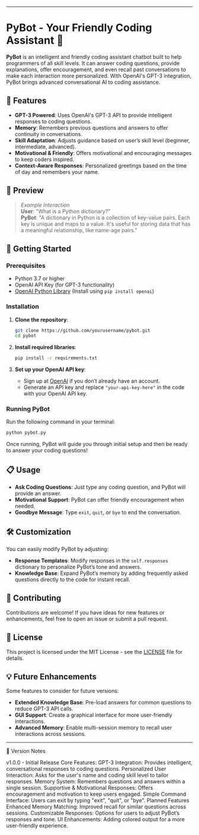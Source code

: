 

---

# PyBot - Your Friendly Coding Assistant 🤖

**PyBot** is an intelligent and friendly coding assistant chatbot built to help programmers of all skill levels. It can answer coding questions, provide explanations, offer encouragement, and even recall past conversations to make each interaction more personalized. With OpenAI's GPT-3 integration, PyBot brings advanced conversational AI to coding assistance.

## 🌟 Features

- **GPT-3 Powered**: Uses OpenAI's GPT-3 API to provide intelligent responses to coding questions.
- **Memory**: Remembers previous questions and answers to offer continuity in conversations.
- **Skill Adaptation**: Adjusts guidance based on user’s skill level (beginner, intermediate, advanced).
- **Motivational & Friendly**: Offers motivational and encouraging messages to keep coders inspired.
- **Context-Aware Responses**: Personalized greetings based on the time of day and remembers your name.
  
## 📸 Preview

> *Example Interaction*  
> **User**: "What is a Python dictionary?"  
> **PyBot**: "A dictionary in Python is a collection of key-value pairs. Each key is unique and maps to a value. It's useful for storing data that has a meaningful relationship, like name-age pairs."

## 🚀 Getting Started

### Prerequisites

- Python 3.7 or higher
- OpenAI API Key (for GPT-3 functionality)
- [OpenAI Python Library](https://pypi.org/project/openai/) (Install using `pip install openai`)

### Installation

1. **Clone the repository**:
   ```bash
   git clone https://github.com/yourusername/pybot.git
   cd pybot
   ```

2. **Install required libraries**:
   ```bash
   pip install -r requirements.txt
   ```

3. **Set up your OpenAI API key**:
   - Sign up at [OpenAI](https://beta.openai.com/signup/) if you don’t already have an account.
   - Generate an API key and replace `"your-api-key-here"` in the code with your OpenAI API key.

### Running PyBot

Run the following command in your terminal:

```bash
python pybot.py
```

Once running, PyBot will guide you through initial setup and then be ready to answer your coding questions!

## 📋 Usage

- **Ask Coding Questions**: Just type any coding question, and PyBot will provide an answer.
- **Motivational Support**: PyBot can offer friendly encouragement when needed.
- **Goodbye Message**: Type `exit`, `quit`, or `bye` to end the conversation.

## 🛠️ Customization

You can easily modify PyBot by adjusting:

- **Response Templates**: Modify responses in the `self.responses` dictionary to personalize PyBot’s tone and answers.
- **Knowledge Base**: Expand PyBot’s memory by adding frequently asked questions directly to the code for instant recall.

## 🤖 Contributing

Contributions are welcome! If you have ideas for new features or enhancements, feel free to open an issue or submit a pull request.

## 📜 License

This project is licensed under the MIT License - see the [LICENSE](LICENSE) file for details.

## 💡 Future Enhancements

Some features to consider for future versions:

- **Extended Knowledge Base**: Pre-load answers for common questions to reduce GPT-3 API calls.
- **GUI Support**: Create a graphical interface for more user-friendly interactions.
- **Advanced Memory**: Enable multi-session memory to recall user interactions across sessions.

---
📝 Version Notes

v1.0.0 - Initial Release
Core Features:
GPT-3 Integration: Provides intelligent, conversational responses to coding questions.
Personalized User Interaction: Asks for the user's name and coding skill level to tailor responses.
Memory System: Remembers questions and answers within a single session.
Supportive & Motivational Responses: Offers encouragement and motivation to keep users engaged.
Simple Command Interface: Users can exit by typing "exit", "quit", or "bye".
Planned Features
Enhanced Memory Matching: Improved recall for similar questions across sessions.
Customizable Responses: Options for users to adjust PyBot’s responses and tone.
UI Enhancements: Adding colored output for a more user-friendly experience.
